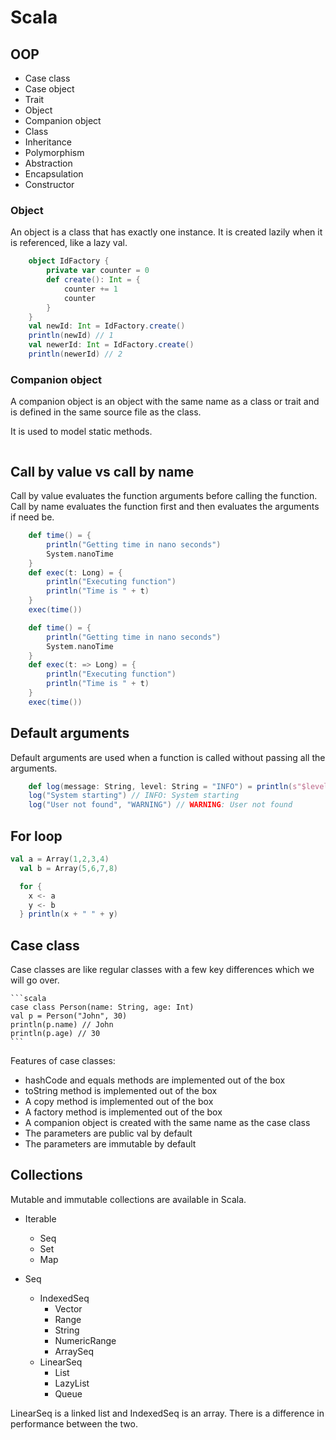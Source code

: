 # Scala

## OOP

- Case class
- Case object
- Trait
- Object
- Companion object
- Class
- Inheritance
- Polymorphism
- Abstraction
- Encapsulation
- Constructor

### Object
An object is a class that has exactly one instance. 
It is created lazily when it is referenced, like a lazy val.

```scala
    object IdFactory {
        private var counter = 0
        def create(): Int = {
            counter += 1
            counter
        }
    }
    val newId: Int = IdFactory.create()
    println(newId) // 1
    val newerId: Int = IdFactory.create()
    println(newerId) // 2
```

### Companion object
A companion object is an object with the same name as 
a class or trait 
and is defined in the same source file as the class.

It is used to model static methods.

```scala


```

## Call by value vs call by name
Call by value evaluates the function arguments before calling the function. Call by name evaluates the function first 
and then evaluates the arguments if need be.

```scala
    def time() = {
        println("Getting time in nano seconds")
        System.nanoTime
    }
    def exec(t: Long) = {
        println("Executing function")
        println("Time is " + t)
    }
    exec(time())
```
    
```scala
    def time() = {
        println("Getting time in nano seconds")
        System.nanoTime
    }
    def exec(t: => Long) = {
        println("Executing function")
        println("Time is " + t)
    }
    exec(time())
```

## Default arguments
Default arguments are used when a function is called without passing all the arguments.

```scala
    def log(message: String, level: String = "INFO") = println(s"$level: $message")
    log("System starting") // INFO: System starting
    log("User not found", "WARNING") // WARNING: User not found
```

## For loop

```scala
val a = Array(1,2,3,4)
  val b = Array(5,6,7,8)

  for {
    x <- a
    y <- b
  } println(x + " " + y)
 ```

## Case class
Case classes are like regular classes with a few key differences which we will go over.
    
    ```scala
    case class Person(name: String, age: Int)
    val p = Person("John", 30)
    println(p.name) // John
    println(p.age) // 30
    ```

Features of case classes:
- hashCode and equals methods are implemented out of the box
- toString method is implemented out of the box
- A copy method is implemented out of the box
- A factory method is implemented out of the box
- A companion object is created with the same name as the case class
- The parameters are public val by default
- The parameters are immutable by default

## Collections
Mutable and immutable collections are available in Scala.
- Iterable
  - Seq
  - Set
  - Map

- Seq
  - IndexedSeq
    - Vector
    - Range
    - String
    - NumericRange
    - ArraySeq
  - LinearSeq
    - List
    - LazyList
    - Queue

LinearSeq is a linked list and IndexedSeq is an array. There is a difference in performance between the two.